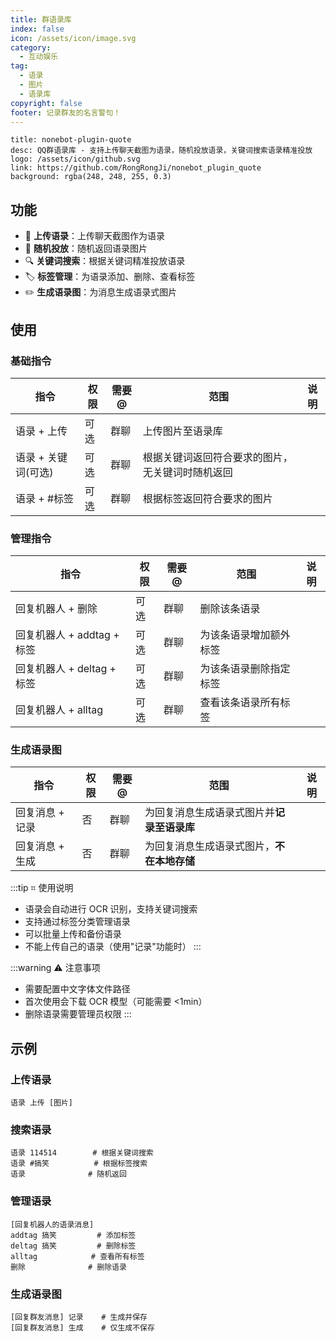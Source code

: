 ```yaml
---
title: 群语录库
index: false
icon: /assets/icon/image.svg
category:
  - 互动娱乐
tag:
  - 语录
  - 图片
  - 语录库
copyright: false
footer: 记录群友的名言警句！
---
```


```component VPCard
title: nonebot-plugin-quote
desc: QQ群语录库 - 支持上传聊天截图为语录，随机投放语录，关键词搜索语录精准投放
logo: /assets/icon/github.svg
link: https://github.com/RongRongJi/nonebot_plugin_quote
background: rgba(248, 248, 255, 0.3)
```

## **功能**

- 📸 **上传语录**：上传聊天截图作为语录
- 🎲 **随机投放**：随机返回语录图片
- 🔍 **关键词搜索**：根据关键词精准投放语录
- 🏷️ **标签管理**：为语录添加、删除、查看标签
- ✏️ **生成语录图**：为消息生成语录式图片

## **使用**

### 基础指令

| 指令 | 权限 | 需要@ | 范围 | 说明 |
|------|------|-------|------|------|
| 语录 + 上传 | 可选 | 群聊 | 上传图片至语录库 |
| 语录 + 关键词(可选) | 可选 | 群聊 | 根据关键词返回符合要求的图片，无关键词时随机返回 |
| 语录 + #标签 | 可选 | 群聊 | 根据标签返回符合要求的图片 |

### 管理指令

| 指令 | 权限 | 需要@ | 范围 | 说明 |
|------|------|-------|------|------|
| 回复机器人 + 删除 | 可选 | 群聊 | 删除该条语录 |
| 回复机器人 + addtag + 标签 | 可选 | 群聊 | 为该条语录增加额外标签 |
| 回复机器人 + deltag + 标签 | 可选 | 群聊 | 为该条语录删除指定标签 |
| 回复机器人 + alltag | 可选 | 群聊 | 查看该条语录所有标签 |

### 生成语录图

| 指令 | 权限 | 需要@ | 范围 | 说明 |
|------|------|-------|------|------|
| 回复消息 + 记录 | 否 | 群聊 | 为回复消息生成语录式图片并**记录至语录库** |
| 回复消息 + 生成 | 否 | 群聊 | 为回复消息生成语录式图片，**不在本地存储** |

:::tip ⌗ 使用说明
- 语录会自动进行 OCR 识别，支持关键词搜索
- 支持通过标签分类管理语录
- 可以批量上传和备份语录
- 不能上传自己的语录（使用"记录"功能时）
:::

:::warning ⚠ 注意事项
- 需要配置中文字体文件路径
- 首次使用会下载 OCR 模型（可能需要 <1min）
- 删除语录需要管理员权限
:::

## **示例**

### 上传语录
```
语录 上传 [图片]
```

### 搜索语录
```
语录 114514        # 根据关键词搜索
语录 #搞笑          # 根据标签搜索
语录              # 随机返回
```

### 管理语录
```
[回复机器人的语录消息] 
addtag 搞笑         # 添加标签
deltag 搞笑         # 删除标签
alltag            # 查看所有标签
删除              # 删除语录
```

### 生成语录图
```
[回复群友消息] 记录    # 生成并保存
[回复群友消息] 生成    # 仅生成不保存
```


